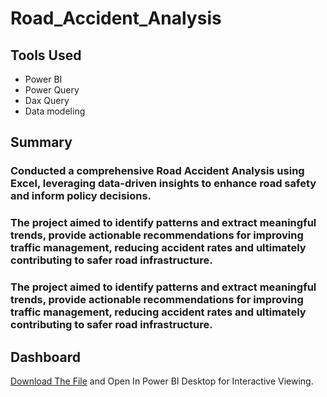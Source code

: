 # Road_Accident_Analysis

## **Tools Used**

* Power BI
* Power Query
* Dax Query
* Data modeling


## Summary

###  Conducted a comprehensive Road Accident Analysis using Excel, leveraging data-driven insights to enhance road safety and inform policy decisions.

###  The project aimed to identify patterns and extract meaningful trends, provide actionable recommendations for improving traffic management, reducing accident rates and ultimately contributing to safer road infrastructure.

###  The project aimed to identify patterns and extract meaningful trends, provide actionable recommendations for improving traffic management, reducing accident rates and ultimately contributing to safer road infrastructure.


## **Dashboard**

  [Download The File](https://github.com/SarangGami/HR-Analytics-Dashboard-PowerBI-PowerQuery/blob/main/HR_DASHBOARD_PowerBI%20Project.pbix) and Open In Power BI Desktop for Interactive Viewing.
